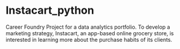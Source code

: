 # Instacart_python
Career Foundry Project for a data analytics portfolio. To develop a marketing strategy, Instacart, an app-based online grocery store, is interested in learning more about the purchase habits of its clients.
